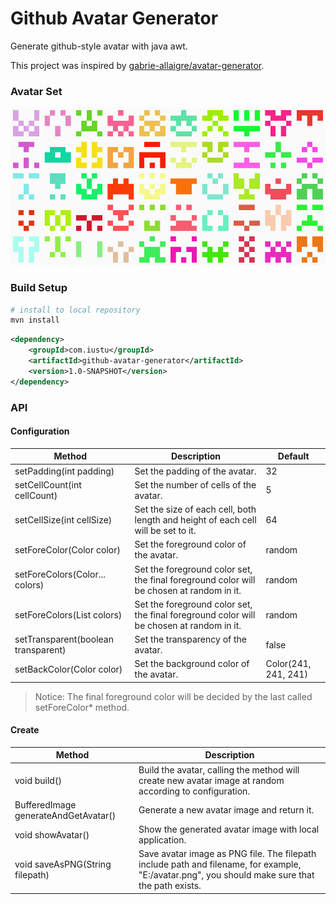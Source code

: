 # Github Avatar Generator

Generate github-style avatar with java awt.

This project was inspired by [gabrie-allaigre/avatar-generator](https://github.com/gabrie-allaigre/avatar-generator).

### Avatar Set

![](/img/01.png)

### Build Setup

```bash
# install to local repository
mvn install
```

```xml
<dependency>
    <groupId>com.iustu</groupId>
    <artifactId>github-avatar-generator</artifactId>
    <version>1.0-SNAPSHOT</version>
</dependency>
```

### API

#### Configuration

|Method|Description|Default|
|---|---|---|
|setPadding(int padding)|Set the padding of the avatar.|32|
|setCellCount(int cellCount)|Set the number of cells of the avatar.|5|
|setCellSize(int cellSize)|Set the size of each cell, both length and height of each cell will be set to it.|64|
|setForeColor(Color color)|Set the foreground color of the avatar.|random|
|setForeColors(Color... colors)|Set the foreground color set, the final foreground color will be chosen at random in it.|random|
|setForeColors(List<Color> colors)|Set the foreground color set, the final foreground color will be chosen at random in it.|random|
|setTransparent(boolean transparent)|Set the transparency of the avatar.|false|
|setBackColor(Color color)|Set the background color of the avatar.|Color(241, 241, 241)|

> Notice:
> The final foreground color will be decided by the last called setForeColor* method.

#### Create

|Method|Description|
|---|---|
|void build()|Build the avatar, calling the method will create new avatar image at random according to configuration.|
|BufferedImage generateAndGetAvatar()|Generate a new avatar image and return it.|
|void showAvatar()|Show the generated avatar image with local application.|
|void saveAsPNG(String filepath)|Save avatar image as PNG file. The filepath include path and filename, for example, "E:/avatar.png", you should make sure that the path exists.|



